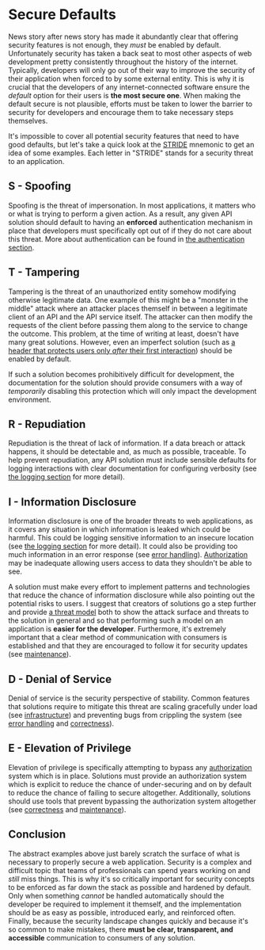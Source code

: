 # Secure Defaults

News story after news story has made it abundantly clear that offering security features is not enough, they _must_ be enabled by default. Unfortunately security has taken a back seat to most other aspects of web development pretty consistently throughout the history of the internet. Typically, developers will only go out of their way to improve the security of their application when forced to by some external entity. This is why it is crucial that the developers of any internet-connected software ensure the _default_ option for their users is **the most secure one**. When making the default secure is not plausible, efforts must be taken to lower the barrier to security for developers and encourage them to take necessary steps themselves.

It's impossible to cover all potential security features that need to have good defaults, but let's take a quick look at the [STRIDE](https://en.wikipedia.org/wiki/STRIDE_%28security%29) mnemonic to get an idea of some examples. Each letter in "STRIDE" stands for a security threat to an application.

## S - Spoofing

Spoofing is the threat of impersonation. In most applications, it matters who or what is trying to perform a given action. As a result, any given API solution should default to having an **enforced** authentication mechanism in place that developers must specifically opt out of if they do not care about this threat. More about authentication can be found in [the authentication section](authentication.md).

## T - Tampering

Tampering is the threat of an unauthorized entity somehow modifying otherwise legitimate data. One example of this might be a "monster in the middle" attack where an attacker places themself in between a legitimate client of an API and the API service itself. The attacker can then modify the requests of the client before passing them along to the service to change the outcome. This problem, at the time of writing at least, doesn't have many great solutions. However, even an imperfect solution (such as [a header that protects users only _after_ their first interaction][hsts]) should be enabled by default.

If such a solution becomes prohibitively difficult for development, the documentation for the solution should provide consumers with a way of _temporarily_ disabling this protection which will only impact the development environment.

## R - Repudiation

Repudiation is the threat of lack of information. If a data breach or attack happens, it should be detectable and, as much as possible, traceable. To help prevent repudiation, any API solution must include sensible defaults for logging interactions with clear documentation for configuring verbosity (see [the logging section] for more detail).

## I - Information Disclosure

Information disclosure is one of the broader threats to web applications, as it covers any situation in which information is leaked which could be harmful. This could be logging sensitive information to an insecure location (see [the logging section] for more detail). It could also be providing too much information in an error response (see [error handling]). [Authorization] may be inadequate allowing users access to data they shouldn't be able to see.

A solution must make every effort to implement patterns and technologies that reduce the chance of information disclosure while also pointing out the potential risks to users. I suggest that creators of solutions go a step further and provide [a threat model] both to show the attack surface and threats to the solution in general and so that performing such a model on an application is **easier for the developer**. Furthermore, it's extremely important that a clear method of communication with consumers is established and that they are encouraged to follow it for security updates (see [maintenance]).

## D - Denial of Service

Denial of service is the security perspective of stability. Common features that solutions require to mitigate this threat are scaling gracefully under load (see [infrastructure]) and preventing bugs from crippling the system (see [error handling] and [correctness]).

## E - Elevation of Privilege

Elevation of privilege is specifically attempting to bypass any [authorization] system which is in place. Solutions must provide an authorization system which is explicit to reduce the chance of under-securing and on by default to reduce the chance of failing to secure altogether. Additionally, solutions should use tools that prevent bypassing the authorization system altogether (see [correctness] and [maintenance]).

## Conclusion

The abstract examples above just barely scratch the surface of what is necessary to properly secure a web application. Security is a complex and difficult topic that teams of professionals can spend years working on and _still_ miss things. This is why it's so critically important for security concepts to be enforced as far down the stack as possible and hardened by default. Only when something _cannot_ be handled automatically should the developer be required to implement it themself, and the implementation should be as easy as possible, introduced early, and reinforced often. Finally, because the security landscape changes quickly and because it's so common to make mistakes, there **must be clear, transparent, and accessible** communication to consumers of any solution.

[hsts]: https://en.wikipedia.org/wiki/HTTP_Strict_Transport_Security
[the logging section]: ../drafts/logging.md
[error handling]: ../drafts/error_handling.md
[authorization]: authorization.md
[a threat model]: threat_model.md
[maintenance]: ../drafts/maintenance.md
[infrastructure]: ../drafts/infrastructure.md
[correctness]: ../drafts/correctness.md
